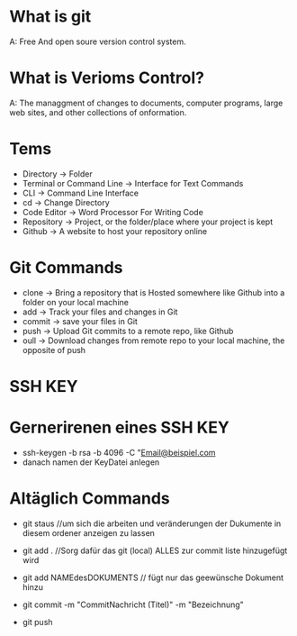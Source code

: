 # What is git
A: Free And open soure version control system.


# What is Verioms Control?
A: The managgment of changes to documents, computer programs, large web sites, and other collections of onformation.

# Tems
- Directory -> Folder
- Terminal or Command Line -> Interface for Text Commands
- CLI -> Command Line Interface
- cd -> Change Directory
- Code Editor -> Word Processor For Writing Code
- Repository -> Project, or the folder/place where your project is kept
- Github -> A website to host your repository online

# Git Commands
- clone -> Bring a repository that is Hosted somewhere like Github into a folder on your local machine
- add -> Track your files and changes in Git
- commit -> save your files in Git
- push -> Upload Git commits to a remote repo, like Github
- oull -> Download changes from remote repo to your local machine, the opposite of push

# SSH KEY
# Gernerirenen eines SSH KEY
- ssh-keygen -b rsa -b 4096 -C "Email@beispiel.com
- danach namen der KeyDatei anlegen

# Altäglich Commands
- git staus //um sich die arbeiten und veränderungen der Dukumente in diesem ordener anzeigen zu lassen
- git add . //Sorg dafür das git (local) ALLES zur commit liste hinzugefügt wird
- git add NAMEdesDOKUMENTS // fügt nur das geewünsche Dokument hinzu
- git commit -m "CommitNachricht (Titel)" -m "Bezeichnung"

- git push 